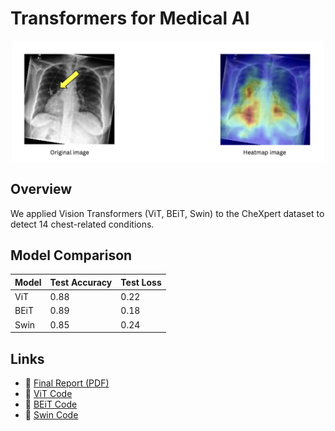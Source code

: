 # Transformers for Medical AI

<p align="center">
  <img src="./main.png" width="500"/>
</p>

## Overview

We applied Vision Transformers (ViT, BEiT, Swin) to the CheXpert dataset to detect 14 chest-related conditions.

## Model Comparison

| Model | Test Accuracy | Test Loss |
|-------|---------------|-----------|
| ViT   | 0.88          | 0.22      |
| BEiT  | 0.89          | 0.18      |
| Swin  | 0.85          | 0.24      |

## Links

- 📄 [Final Report (PDF)](./Transformers%20for%20Medical%20AI.pdf)
- 🧠 [ViT Code](./ViT.md)
- 🧠 [BEiT Code](./BEiT.md)
- 🧠 [Swin Code](./Swin.md)
